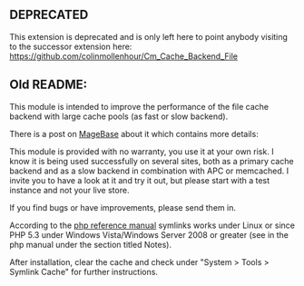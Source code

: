 ## DEPRECATED ##

This extension is deprecated and is only left here to point anybody visiting to the successor extension here: https://github.com/colinmollenhour/Cm_Cache_Backend_File

## Old README: ##

This module is intended to improve the performance of the file cache backend
with large cache pools (as fast or slow backend).

There is a post on [MageBase][] about it which contains more details:

[MageBase]: http://magebase.com/magento-tutorials/improving-the-file-cache-backend/

This module is provided with no warranty, you use it at your own risk.
I know it is being used successfully on several sites, both as a primary cache
backend and as a slow backend in combination with APC or memcached.
I invite you to have a look at it and try it out, but please start with a test
instance and not your live store.

If you find bugs or have improvements, please send them in.


According to the [php reference manual][] symlinks works under Linux or since PHP 5.3 under Windows
Vista/Windows Server 2008 or greater (see in the php manual under the section titled Notes).

[php reference manual]: http://php.net/manual/en/function.symlink.php

After installation, clear the cache and check under "System > Tools > Symlink
Cache" for further instructions.

